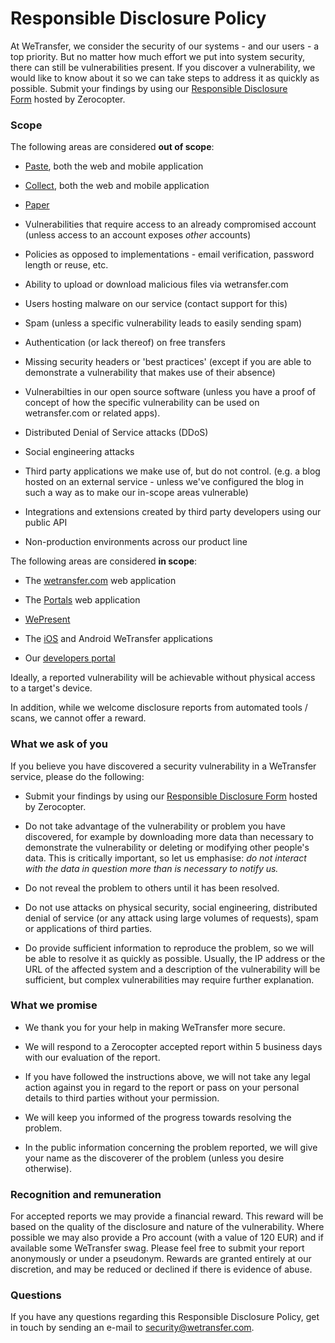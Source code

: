 Responsible Disclosure Policy
=============================

At WeTransfer, we consider the security of our systems - and our users - a top priority. But no matter how much effort we put into system security, there can still be vulnerabilities present. If you discover a vulnerability, we would like to know about it so we can take steps to address it as quickly as possible. Submit your findings by using our [Responsible Disclosure Form](https://app.zerocopter.com/rd/db5b132c-2029-4a24-a7b5-7135502603f2) hosted by Zerocopter.

### Scope

The following areas are considered **out of scope**:

* [Paste](https://pasteapp.com/), both the web and mobile application
    

* [Collect](https://collect.wetransfer.com/), both the web and mobile application
    

* [Paper](https://apps.apple.com/app/apple-store/id506003812?pt=658364)
    

* Vulnerabilities that require access to an already compromised account (unless access to an account exposes _other_ accounts)
    

* Policies as opposed to implementations - email verification, password length or reuse, etc.
    

* Ability to upload or download malicious files via wetransfer.com
    

* Users hosting malware on our service (contact support for this)
    

* Spam (unless a specific vulnerability leads to easily sending spam)
    

* Authentication (or lack thereof) on free transfers
    

* Missing security headers or 'best practices' (except if you are able to demonstrate a vulnerability that makes use of their absence)
    

* Vulnerabilties in our open source software (unless you have a proof of concept of how the specific vulnerability can be used on wetransfer.com or related apps).
    

* Distributed Denial of Service attacks (DDoS)
    

* Social engineering attacks
    

* Third party applications we make use of, but do not control. (e.g. a blog hosted on an external service - unless we've configured the blog in such a way as to make our in-scope areas vulnerable)
    

* Integrations and extensions created by third party developers using our public API
    

* Non-production environments across our product line
    

The following areas are considered **in scope**:

* The [wetransfer.com](https://wetransfer.com/) web application
    

* The [Portals](https://portals.wetransfer.com/) web application
    

* [WePresent](https://wepresent.wetransfer.com/)
    

* The [iOS](https://apps.apple.com/us/app/wetransfer-send-large-files/id1569379048) and Android WeTransfer applications
    

* Our [developers portal](https://developers.wetransfer.com/)
    

Ideally, a reported vulnerability will be achievable without physical access to a target's device. 

In addition, while we welcome disclosure reports from automated tools / scans, we cannot offer a reward.  
  
  
  
  
  

### What we ask of you

If you believe you have discovered a security vulnerability in a WeTransfer service, please do the following:

* Submit your findings by using our [Responsible Disclosure Form](https://app.zerocopter.com/rd/db5b132c-2029-4a24-a7b5-7135502603f2) hosted by Zerocopter.
    

* Do not take advantage of the vulnerability or problem you have discovered, for example by downloading more data than necessary to demonstrate the vulnerability or deleting or modifying other people's data. This is critically important, so let us emphasise: _do not interact with the data in question more than is necessary to notify us._
    

* Do not reveal the problem to others until it has been resolved.
    

* Do not use attacks on physical security, social engineering, distributed denial of service (or any attack using large volumes of requests), spam or applications of third parties.
    

* Do provide sufficient information to reproduce the problem, so we will be able to resolve it as quickly as possible. Usually, the IP address or the URL of the affected system and a description of the vulnerability will be sufficient, but complex vulnerabilities may require further explanation.  
      
      
      
      
      
    

### What we promise

* We thank you for your help in making WeTransfer more secure.
    

* We will respond to a Zerocopter accepted report within 5 business days with our evaluation of the report.
    

* If you have followed the instructions above, we will not take any legal action against you in regard to the report or pass on your personal details to third parties without your permission.
    

* We will keep you informed of the progress towards resolving the problem.
    

* In the public information concerning the problem reported, we will give your name as the discoverer of the problem (unless you desire otherwise).  
      
      
      
      
      
    

### Recognition and remuneration

For accepted reports we may provide a financial reward. This reward will be based on the quality of the disclosure and nature of the vulnerability. Where possible we may also provide a Pro account (with a value of 120 EUR) and if available some WeTransfer swag. Please feel free to submit your report anonymously or under a pseudonym. Rewards are granted entirely at our discretion, and may be reduced or declined if there is evidence of abuse.  
  
  
  
  
  

### Questions

If you have any questions regarding this Responsible Disclosure Policy, get in touch by sending an e-mail to [security@wetransfer.com](mailto:security@wetransfer.com).